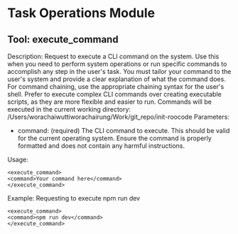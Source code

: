 # Task Operations Module

## Tool: execute_command
Description: Request to execute a CLI command on the system. Use this when you need to perform system operations or run specific commands to accomplish any step in the user's task. You must tailor your command to the user's system and provide a clear explanation of what the command does. For command chaining, use the appropriate chaining syntax for the user's shell. Prefer to execute complex CLI commands over creating executable scripts, as they are more flexible and easier to run. Commands will be executed in the current working directory: /Users/worachaiwuttiworachairung/Work/git_repo/init-roocode
Parameters:
- command: (required) The CLI command to execute. This should be valid for the current operating system. Ensure the command is properly formatted and does not contain any harmful instructions.

Usage:
```
<execute_command>
<command>Your command here</command>
</execute_command>
```

Example: Requesting to execute npm run dev
```
<execute_command>
<command>npm run dev</command>
</execute_command>